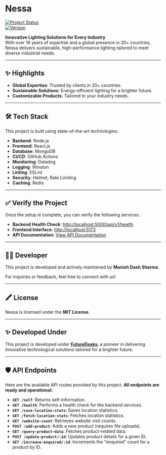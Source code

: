 # Nessa  
[![Project Status](https://img.shields.io/badge/status-active-brightgreen)](#)  
[![Version](https://img.shields.io/badge/version-1.0.0-blue)](#)  

**Innovative Lighting Solutions for Every Industry**  
With over 16 years of expertise and a global presence in 20+ countries, Nessa delivers sustainable, high-performance lighting tailored to meet diverse industrial needs.  

---

## ✨ Highlights  

- **Global Expertise**: Trusted by clients in 20+ countries.  
- **Sustainable Solutions**: Energy-efficient lighting for a brighter future.  
- **Customizable Products**: Tailored to your industry needs.  

---

## 🛠️ Tech Stack  

This project is built using state-of-the-art technologies:  

- **Backend**: Node.js  
- **Frontend**: React.js  
- **Database**: MongoDB  
- **CI/CD**: GitHub Actions  
- **Monitoring**: Datadog  
- **Logging**: Winston  
- **Linting**: ESLint  
- **Security**: Helmet, Rate Limiting  
- **Caching**: Redis  

---

## ✅ Verify the Project  

Once the setup is complete, you can verify the following services:  

- **Backend Health Check**: [http://localhost:5000/api/v1/health](http://localhost:5000/api/v1/health)  
- **Frontend Interface**: [http://localhost:5173](http://localhost:5173)  
- **API Documentation**: [View API Documentation](https://documenter.getpostman.com/view/26372308/2sAYBd6nFr)  

---

## 👩‍💻 Developer  

This project is developed and actively maintained by **Manish Dash Sharma**.  

For inquiries or feedback, feel free to connect with us!  

---

## 🖍️ License  

Nessa is licensed under the **MIT License**.  

---

## ✨ Developed Under  

This project is developed under **[FutureDesks](https://futuredesks.in/)**, a pioneer in delivering innovative technological solutions tailored for a brighter future.  

---

## 🛡️ API Endpoints  

Here are the available API routes provided by this project. **All endpoints are ready and operational:**

- **`GET /self`**: Returns self-information.  
- **`GET /health`**: Performs a health check for the backend services.  
- **`GET /save-location-stats`**: Saves location statistics.  
- **`GET /fetch-location-stats`**: Fetches location statistics.  
- **`GET /website-count`**: Retrieves website visit counts.  
- **`POST /add-product`**: Adds a new product (requires file uploads).  
- **`GET /query-product-data`**: Fetches product-related data.  
- **`POST /update-product/:id`**: Updates product details for a given ID.  
- **`GET /increase-enquired/:id`**: Increments the "enquired" count for a product by ID.  

